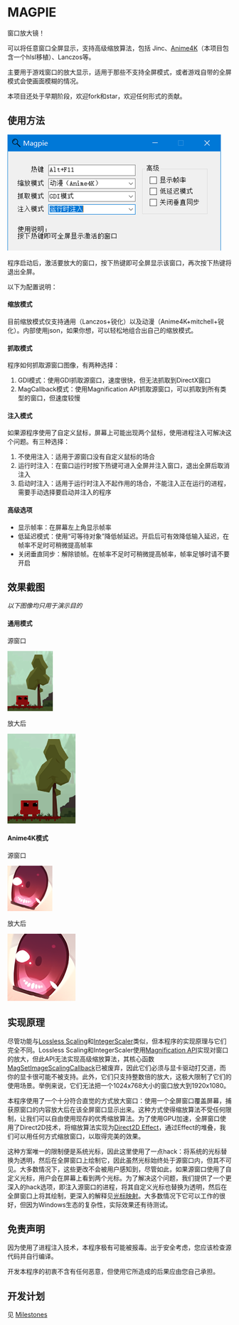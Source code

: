 # MAGPIE

窗口放大镜！

可以将任意窗口全屏显示，支持高级缩放算法，包括 Jinc、[Anime4K](https://github.com/bloc97/Anime4K)（本项目包含一个hlsl移植）、Lanczos等。

主要用于游戏窗口的放大显示，适用于那些不支持全屏模式，或者游戏自带的全屏模式会使画面模糊的情况。

本项目还处于早期阶段，欢迎fork和star，欢迎任何形式的贡献。

## 使用方法

![窗口截图](img/窗口截图.png)

程序启动后，激活要放大的窗口，按下热键即可全屏显示该窗口，再次按下热键将退出全屏。

以下为配置说明：

#### 缩放模式

目前缩放模式仅支持通用（Lanczos+锐化）以及动漫（Anime4K+mitchell+锐化）。内部使用json，如果你想，可以轻松地组合出自己的缩放模式。

#### 抓取模式

程序如何抓取源窗口图像，有两种选择：

1. GDI模式：使用GDI抓取源窗口，速度很快，但无法抓取到DirectX窗口
2. MagCallback模式：使用Magnification API抓取源窗口，可以抓取到所有类型的窗口，但速度较慢

#### 注入模式

如果源程序使用了自定义鼠标，屏幕上可能出现两个鼠标，使用进程注入可解决这个问题。有三种选择：

1. 不使用注入：适用于源窗口没有自定义鼠标的场合
2. 运行时注入：在窗口运行时按下热键可进入全屏并注入窗口，退出全屏后取消注入
3. 启动时注入：适用于运行时注入不起作用的场合，不能注入正在运行的进程，需要手动选择要启动并注入的程序

#### 高级选项

* 显示帧率：在屏幕左上角显示帧率
* 低延迟模式：使用“可等待对象”降低帧延迟。开启后可有效降低输入延迟，在帧率不足时可稍微提高帧率
* 关闭垂直同步：解除锁帧。在帧率不足时可稍微提高帧率，帧率足够时请不要开启

## 效果截图

*以下图像均只用于演示目的*

#### 通用模式

源窗口

![通用_源](img/通用_源.png)

放大后

![通用_放大后](img/通用_放大后.png)

#### Anime4K模式

源窗口

![Anime4K_源](img/Anime4K_源.png)

放大后

![Anime4K_放大后](img/Anime4K_放大后.png)

## 实现原理

尽管功能与[Lossless Scaling](https://store.steampowered.com/app/993090/Lossless_Scaling/)和[IntegerScaler](https://tanalin.com/en/projects/integer-scaler/)类似，但本程序的实现原理与它们完全不同。Lossless Scaling和IntegerScaler使用[Magnification API](https://docs.microsoft.com/en-us/previous-versions/windows/desktop/magapi/entry-magapi-sdk)实现对窗口的放大，但此API无法实现高级缩放算法，其核心函数[MagSetImageScalingCallback](https://docs.microsoft.com/en-us/windows/win32/api/magnification/nf-magnification-magsetimagescalingcallback)已被废弃，因此它们必须与显卡驱动打交道，而你的显卡很可能不被支持。此外，它们只支持整数倍的放大，这极大限制了它们的使用场景。举例来说，它们无法把一个1024x768大小的窗口放大到1920x1080。

本程序使用了一个十分符合直觉的方式放大窗口：使用一个全屏窗口覆盖屏幕，捕获原窗口的内容放大后在该全屏窗口显示出来。这种方式使得缩放算法不受任何限制，让我们可以自由使用现存的优秀缩放算法。为了使用GPU加速，全屏窗口使用了Direct2D技术，将缩放算法实现为[Direct2D Effect](https://docs.microsoft.com/en-us/windows/win32/direct2d/effects-overview)，通过Effect的堆叠，我们可以用任何方式缩放窗口，以取得完美的效果。

这种方案唯一的限制便是系统光标，因此这里使用了一点hack：将系统的光标替换为透明，然后在全屏窗口上绘制它，因此虽然光标始终处于源窗口内，但其不可见。大多数情况下，这些更改不会被用户感知到，尽管如此，如果源窗口使用了自定义光标，用户会在屏幕上看到两个光标。为了解决这个问题，我们提供了一个更深入的hack选项，即注入源窗口的进程，将其自定义光标也替换为透明，然后在全屏窗口上将其绘制，更深入的解释见[光标映射](./光标映射.md)。大多数情况下它可以工作的很好，但因为Windows生态的复杂性，实际效果还有待测试。

## 免责声明

因为使用了进程注入技术，本程序极有可能被报毒。出于安全考虑，您应该检查源代码并自行编译。

开发本程序的初衷不含有任何恶意，但使用它所造成的后果应由您自己承担。

## 开发计划

见 [Milestones](https://github.com/Blinue/Magpie/milestones)

